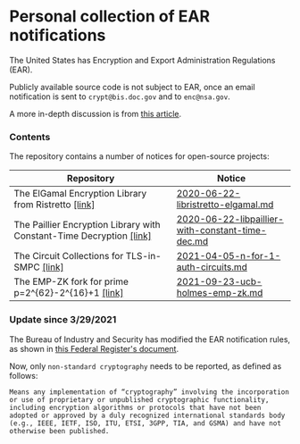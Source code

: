 # Personal collection of EAR notifications

The United States has Encryption and Export Administration Regulations (EAR). 

Publicly available source code is not subject to EAR, once an email notification is sent to `crypt@bis.doc.gov` and to `enc@nsa.gov`.

A more in-depth discussion is from [this article](https://www.eff.org/deeplinks/2019/08/us-export-controls-and-published-encryption-source-code-explained).

### Contents

The repository contains a number of notices for open-source projects:

| Repository | Notice | 
| ---------- | -------- |
| The ElGamal Encryption Library from Ristretto [\[link\]](https://github.com/oblivious-file-sharing/libristretto-elgamal) | [2020-06-22-libristretto-elgamal.md](./2020-06-22-libristretto-elgamal.md) |
| The Paillier Encryption Library with Constant-Time Decryption [\[link\]](https://github.com/oblivious-file-sharing/libpaillier-with-constant-time-dec) | [2020-06-22-libpaillier-with-constant-time-dec.md](./2020-06-22-libpaillier-with-constant-time-dec.md) |
| The Circuit Collections for TLS-in-SMPC [\[link\]](https://github.com/n-for-1-auth/circuits) | [2021-04-05-n-for-1-auth-circuits.md](./2021-04-05-n-for-1-auth-circuits.md) |
| The EMP-ZK fork for prime p=2^{62}-2^{16}+1 [\[link\]](https://github.com/ucb-holmes/emp-zk) | [2021-09-23-ucb-holmes-emp-zk.md](./2021-09-23-ucb-holmes-emp-zk.md) |

### Update since 3/29/2021

The Bureau of Industry and Security has modified the EAR notification rules, as shown in [this Federal Register's document](https://www.federalregister.gov/documents/2021/03/29/2021-05481/export-administration-regulations-implementation-of-wassenaar-arrangement-2019-plenary-decisions).

Now, only `non-standard cryptography` needs to be reported, as defined as follows:

```
Means any implementation of “cryptography” involving the incorporation or use of proprietary or unpublished cryptographic functionality, including encryption algorithms or protocols that have not been adopted or approved by a duly recognized international standards body (e.g., IEEE, IETF, ISO, ITU, ETSI, 3GPP, TIA, and GSMA) and have not otherwise been published.
```

